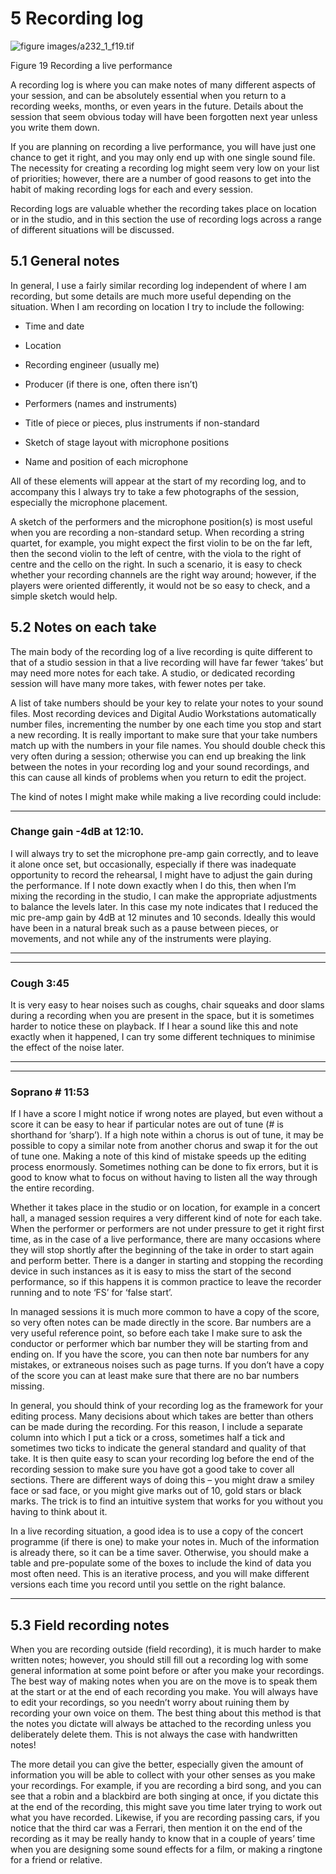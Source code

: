 # 5 Recording log



![figure images/a232_1_f19.tif](images/a232_1_f19.tif)


Figure 19 Recording a live performance


A recording log is where you can make notes of many different aspects of your session, and can be absolutely essential when you return to a recording weeks, months, or even years in the future. Details about the session that seem obvious today will have been forgotten next year unless you write them down.

If you are planning on recording a live performance, you will have just one chance to get it right, and you may only end up with one single sound file. The necessity for creating a recording log might seem very low on your list of priorities; however, there are a number of good reasons to get into the habit of making recording logs for each and every session.

Recording logs are valuable whether the recording takes place on location or in the studio, and in this section the use of recording logs across a range of different situations will be discussed.


## 5.1 General notes


In general, I use a fairly similar recording log independent of where I am recording, but some details are much more useful depending on the situation. When I am recording on location I try to include the following:

* Time and date

* Location

* Recording engineer (usually me)

* Producer (if there is one, often there isn’t)

* Performers (names and instruments)

* Title of piece or pieces, plus instruments if non-standard

* Sketch of stage layout with microphone positions

* Name and position of each microphone

All of these elements will appear at the start of my recording log, and to accompany this I always try to take a few photographs of the session, especially the microphone placement. 

A sketch of the performers and the microphone position(s) is most useful when you are recording a non-standard setup. When recording a string quartet, for example, you might expect the first violin to be on the far left, then the second violin to the left of centre, with the viola to the right of centre and the cello on the right. In such a scenario, it is easy to check whether your recording channels are the right way around; however, if the players were oriented differently, it would not be so easy to check, and a simple sketch would help.


## 5.2 Notes on each take


The main body of the recording log of a live recording is quite different to that of a studio session in that a live recording will have far fewer ‘takes’ but may need more notes for each take. A studio, or dedicated recording session will have many more takes, with fewer notes per take.

A list of take numbers should be your key to relate your notes to your sound files. Most recording devices and Digital Audio Workstations automatically number files, incrementing the number by one each time you stop and start a new recording. It is really important to make sure that your take numbers match up with the numbers in your file names. You should double check this very often during a session; otherwise you can end up breaking the link between the notes in your recording log and your sound recordings, and this can cause all kinds of problems when you return to edit the project.

The kind of notes I might make while making a live recording could include:


---



### Change gain -4dB at 12:10.

I will always try to set the microphone pre-amp gain correctly, and to leave it alone once set, but occasionally, especially if there was inadequate opportunity to record the rehearsal, I might have to adjust the gain during the performance. If I note down exactly when I do this, then when I’m mixing the recording in the studio, I can make the appropriate adjustments to balance the levels later. In this case my note indicates that I reduced the mic pre-amp gain by 4dB at 12 minutes and 10 seconds. Ideally this would have been in a natural break such as a pause between pieces, or movements, and not while any of the instruments were playing.


---



---



### Cough 3:45

It is very easy to hear noises such as coughs, chair squeaks and door slams during a recording when you are present in the space, but it is sometimes harder to notice these on playback. If I hear a sound like this and note exactly when it happened, I can try some different techniques to minimise the effect of the noise later.


---



---



### Soprano # 11:53

If I have a score I might notice if wrong notes are played, but even without a score it can be easy to hear if particular notes are out of tune (# is shorthand for ‘sharp’). If a high note within a chorus is out of tune, it may be possible to copy a similar note from another chorus and swap it for the out of tune one. Making a note of this kind of mistake speeds up the editing process enormously. Sometimes nothing can be done to fix errors, but it is good to know what to focus on without having to listen all the way through the entire recording.

Whether it takes place in the studio or on location, for example in a concert hall, a managed session requires a very different kind of note for each take. When the performer or performers are not under pressure to get it right first time, as in the case of a live performance, there are many occasions where they will stop shortly after the beginning of the take in order to start again and perform better. There is a danger in starting and stopping the recording device in such instances as it is easy to miss the start of the second performance, so if this happens it is common practice to leave the recorder running and to note ‘FS’ for ‘false start’. 

In managed sessions it is much more common to have a copy of the score, so very often notes can be made directly in the score. Bar numbers are a very useful reference point, so before each take I make sure to ask the conductor or performer which bar number they will be starting from and ending on. If you have the score, you can then note bar numbers for any mistakes, or extraneous noises such as page turns. If you don’t have a copy of the score you can at least make sure that there are no bar numbers missing.

In general, you should think of your recording log as the framework for your editing process. Many decisions about which takes are better than others can be made during the recording. For this reason, I include a separate column into which I put a tick or a cross, sometimes half a tick and sometimes two ticks to indicate the general standard and quality of that take. It is then quite easy to scan your recording log before the end of the recording session to make sure you have got a good take to cover all sections. There are different ways of doing this – you might draw a smiley face or sad face, or you might give marks out of 10, gold stars or black marks. The trick is to find an intuitive system that works for you without you having to think about it.

In a live recording situation, a good idea is to use a copy of the concert programme (if there is one) to make your notes in. Much of the information is already there, so it can be a time saver. Otherwise, you should make a table and pre-populate some of the boxes to include the kind of data you most often need. This is an iterative process, and you will make different versions each time you record until you settle on the right balance.


---



## 5.3 Field recording notes


When you are recording outside (field recording), it is much harder to make written notes; however, you should still fill out a recording log with some general information at some point before or after you make your recordings. The best way of making notes when you are on the move is to speak them at the start or at the end of each recording you make. You will always have to edit your recordings, so you needn’t worry about ruining them by recording your own voice on them. The best thing about this method is that the notes you dictate will always be attached to the recording unless you deliberately delete them. This is not always the case with handwritten notes!

The more detail you can give the better, especially given the amount of information you will be able to collect with your other senses as you make your recordings. For example, if you are recording a bird song, and you can see that a robin and a blackbird are both singing at once, if you dictate this at the end of the recording, this might save you time later trying to work out what you have recorded. Likewise, if you are recording passing cars, if you notice that the third car was a Ferrari, then mention it on the end of the recording as it may be really handy to know that in a couple of years’ time when you are designing some sound effects for a film, or making a ringtone for a friend or relative.

